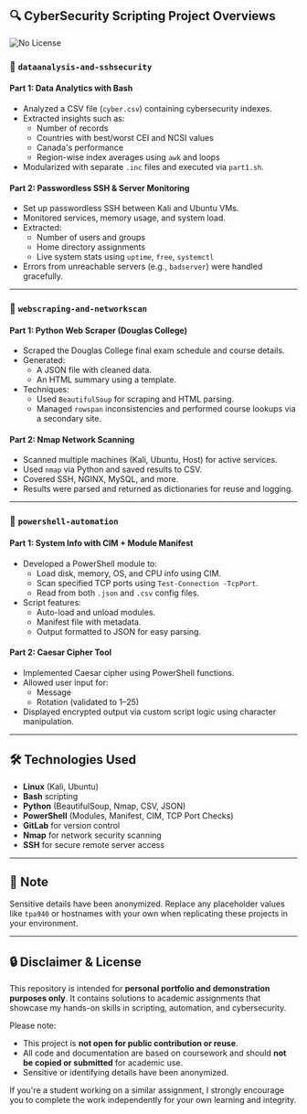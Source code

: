 ## 🔍 CyberSecurity Scripting Project Overviews
![No License](https://img.shields.io/badge/license-unlicensed-lightgrey)

### 📂 `dataanalysis-and-sshsecurity`


#### Part 1: Data Analytics with Bash
- Analyzed a CSV file (`cyber.csv`) containing cybersecurity indexes.
- Extracted insights such as:
  - Number of records
  - Countries with best/worst CEI and NCSI values
  - Canada's performance
  - Region-wise index averages using `awk` and loops
- Modularized with separate `.inc` files and executed via `part1.sh`.

#### Part 2: Passwordless SSH & Server Monitoring
- Set up passwordless SSH between Kali and Ubuntu VMs.
- Monitored services, memory usage, and system load.
- Extracted:
  - Number of users and groups
  - Home directory assignments
  - Live system stats using `uptime`, `free`, `systemctl`
- Errors from unreachable servers (e.g., `badserver`) were handled gracefully.

---

### 📂 `webscraping-and-networkscan`

#### Part 1: Python Web Scraper (Douglas College)
- Scraped the Douglas College final exam schedule and course details.
- Generated:
  - A JSON file with cleaned data.
  - An HTML summary using a template.
- Techniques:
  - Used `BeautifulSoup` for scraping and HTML parsing.
  - Managed `rowspan` inconsistencies and performed course lookups via a secondary site.

#### Part 2: Nmap Network Scanning
- Scanned multiple machines (Kali, Ubuntu, Host) for active services.
- Used `nmap` via Python and saved results to CSV.
- Covered SSH, NGINX, MySQL, and more.
- Results were parsed and returned as dictionaries for reuse and logging.

---

### 📂 `powershell-automation`

#### Part 1: System Info with CIM + Module Manifest
- Developed a PowerShell module to:
  - Load disk, memory, OS, and CPU info using CIM.
  - Scan specified TCP ports using `Test-Connection -TcpPort`.
  - Read from both `.json` and `.csv` config files.
- Script features:
  - Auto-load and unload modules.
  - Manifest file with metadata.
  - Output formatted to JSON for easy parsing.

#### Part 2: Caesar Cipher Tool
- Implemented Caesar cipher using PowerShell functions.
- Allowed user input for:
  - Message
  - Rotation (validated to 1–25)
- Displayed encrypted output via custom script logic using character manipulation.

---

## 🛠️ Technologies Used

- **Linux** (Kali, Ubuntu)
- **Bash** scripting
- **Python** (BeautifulSoup, Nmap, CSV, JSON)
- **PowerShell** (Modules, Manifest, CIM, TCP Port Checks)
- **GitLab** for version control
- **Nmap** for network security scanning
- **SSH** for secure remote server access

---

## 🔐 Note

Sensitive details have been anonymized. Replace any placeholder values like `tpa940` or hostnames with your own when replicating these projects in your environment.

---

## 🔒 Disclaimer & License

This repository is intended for **personal portfolio and demonstration purposes only**. It contains solutions to academic assignments that showcase my hands-on skills in scripting, automation, and cybersecurity.

Please note:
- This project is **not open for public contribution or reuse**.
- All code and documentation are based on coursework and should **not be copied or submitted** for academic use.
- Sensitive or identifying details have been anonymized.

If you're a student working on a similar assignment, I strongly encourage you to complete the work independently for your own learning and integrity.
